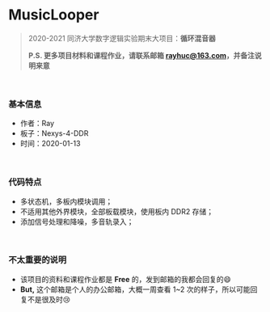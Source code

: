 # MusicLooper
> 2020-2021 同济大学数字逻辑实验期末大项目：**循环混音器**
>
> **P.S. 更多项目材料和课程作业，请联系邮箱 rayhuc@163.com，并备注说明来意**

<br/>

### 基本信息

- 作者：Ray
- 板子：Nexys-4-DDR
- 时间：2020-01-13

<br/>

### 代码特点

- 多状态机，多板内模块调用；
- 不适用其他外界模块，全部板载模块，使用板内 DDR2 存储；
- 添加信号处理和降噪，多音轨录入；

<br/>

### 不太重要的说明

- 该项目的资料和课程作业都是 **Free** 的，发到邮箱的我都会回复的:smile:
- **But,** 这个邮箱是个人的办公邮箱，大概一周查看 1~2 次的样子，所以可能回复不是很及时:cry:
